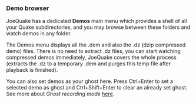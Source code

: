 ### Demo browser

JoeQuake has a dedicated **Demos** main menu which provides a shell of all your Quake subdirectories, and you may browse between these folders and watch demos in any folder.

The Demos menu displays all the .dem and also the .dz (dzip compressed demo) files. There is no need to extract .dz files, you can start watching compressed demos immediately, JoeQuake covers the whole process (extracts the .dz to a temporary .dem and purges this temp file after playback is finished).

You can also set demos as your ghost here. Press Ctrl+Enter to set a selected demo as ghost and Ctrl+Shift+Enter to clear an already set ghost. See more about *Ghost recording mode* [here](/ghost-recording).